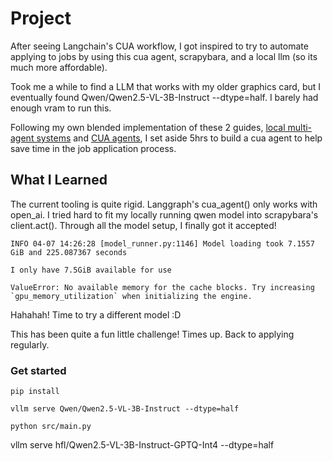 # Project
After seeing Langchain's CUA workflow, I got inspired to try to automate applying to jobs by using this cua agent, scrapybara, and a local llm (so its much more affordable). 

Took me a while to find a LLM that works with my older graphics card, but I eventually found Qwen/Qwen2.5-VL-3B-Instruct --dtype=half. I barely had enough vram to run this. 

Following my own blended implementation of these 2 guides, [local multi-agent systems](https://www.youtube.com/watch?v=4oC1ZKa9-Hs&list=PL3YM9RACYstLK4jq08o94kHKx4HAZI9t8&index=1) and [CUA agents](https://www.youtube.com/watch?v=ndCFqT6xFQ4&list=PL3YM9RACYstLK4jq08o94kHKx4HAZI9t8&index=4), I set aside 5hrs to build a cua agent to help save time in the job application process. 

## What I Learned
The current tooling is quite rigid. Langgraph's cua_agent() only works with open_ai. I tried hard to fit my locally running qwen model into scrapybara's client.act(). Through all the model setup, I finally got it accepted! 
```
INFO 04-07 14:26:28 [model_runner.py:1146] Model loading took 7.1557 GiB and 225.087367 seconds

I only have 7.5GiB available for use

ValueError: No available memory for the cache blocks. Try increasing `gpu_memory_utilization` when initializing the engine.
```
Hahahah! Time to try a different model :D

This has been quite a fun little challenge! Times up. Back to applying regularly. 

### Get started
```
pip install
```
```
vllm serve Qwen/Qwen2.5-VL-3B-Instruct --dtype=half
```
```
python src/main.py
```

vllm serve hfl/Qwen2.5-VL-3B-Instruct-GPTQ-Int4 --dtype=half
